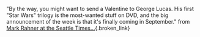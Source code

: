 "By the way, you might want to send a Valentine to George Lucas. His first "Star Wars" trilogy is the most-wanted stuff on DVD, and the big announcement of the week is that it's finally coming in September." from [Mark Rahner at the Seattle Times...](http://seattletimes.nwsource.com/html/movies/video.html){.broken_link}